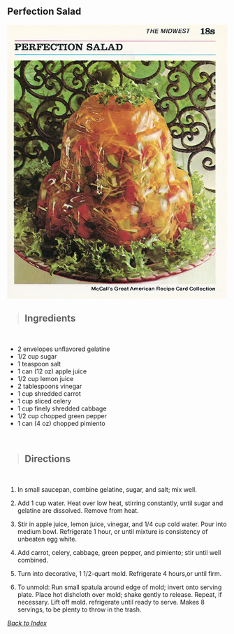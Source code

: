 ## Perfection Salad

![Perfection crap](/images/perfection-salad.jpg)

> ## Ingredients
<br>

- 2 envelopes unflavored gelatine
- 1/2 cup sugar
- 1 teaspoon salt
- 1 can (12 oz) apple juice
- 1/2 cup lemon juice
- 2 tablespoons vinegar
- 1 cup shredded carrot
- 1 cup sliced celery
- 1 cup finely shredded cabbage
- 1/2 cup chopped green pepper
- 1 can (4 oz) chopped pimiento 

<br>

> ## Directions
<br>

1. In small saucepan, combine gelatine, sugar, and salt; mix well.

2. Add 1 cup water. Heat over low heat, stirring constantly, until sugar and gelatine are dissolved. Remove from heat.

3. Stir in apple juice, lemon juice, vinegar, and 1/4 cup cold water. Pour into medium bowl. Refrigerate 1 hour, or until mixture is consistency of unbeaten egg white.

4. Add carrot, celery, cabbage, green pepper, and pimiento; stir until well combined.

5. Turn into decorative, 1 1/2-quart mold. Refrigerate 4 hours,or until firm.

6. To unmold: Run small spatula around edge of mold; invert onto serving plate. Place hot dishcloth over mold; shake gently to release. Repeat, if necessary. Lift off mold. refrigerate until ready to serve.
Makes 8 servings, to be plenty to throw in the trash.

*[Back to Index](../index.md)*